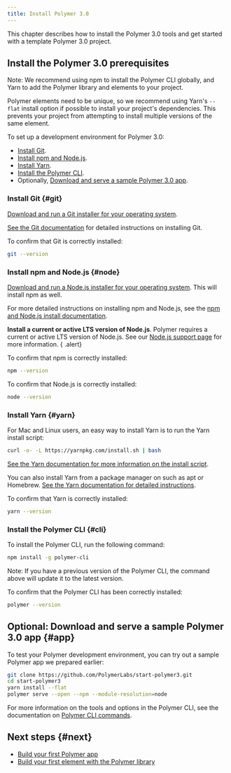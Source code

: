 ```yaml
---
title: Install Polymer 3.0
---
```


<!-- toc -->

This chapter describes how to install the Polymer 3.0 tools and get started with a template Polymer 3.0 project. 

## Install the Polymer 3.0 prerequisites

Note: We recommend using npm to install the Polymer CLI globally, and Yarn to add the Polymer library and elements to your project.

Polymer elements need to be unique, so we recommend using Yarn's `--flat` install option if possible to install your project's dependencies. This prevents your project from attempting to install multiple versions of the same element.

To set up a development environment for Polymer 3.0: 

* [Install Git](#git).
* [Install npm and Node.js](#node).
* [Install Yarn](#yarn).
* [Install the Polymer CLI](#cli).
* Optionally, [Download and serve a sample Polymer 3.0 app](#app).

### Install Git {#git}

[Download and run a Git installer for your operating system](https://git-scm.com/download/). 

[See the Git documentation](https://git-scm.com/book/en/v2/Getting-Started-Installing-Git) for detailed instructions on installing Git.

To confirm that Git is correctly installed:

```bash
git --version
```

### Install npm and Node.js {#node}

[Download and run a Node.js installer for your operating system](https://nodejs.org/en/download/). This will install npm as well. 

For more detailed instructions on installing npm and Node.js, see the [npm and Node.js install documentation](https://docs.npmjs.com/getting-started/installing-node).

**Install a current or active LTS version of Node.js**. Polymer requires a current or active LTS version of Node.js. See our [Node.js support page](/{{{polymer_version_dir}}}/docs/tools/node-support) for more information.
{ .alert}

To confirm that npm is correctly installed:

```bash
npm --version
```

To confirm that Node.js is correctly installed:

```bash
node --version
```

### Install Yarn {#yarn}

For Mac and Linux users, an easy way to install Yarn is to run the Yarn install script:

```bash
curl -o- -L https://yarnpkg.com/install.sh | bash
```

[See the Yarn documentation for more information on the install script](https://yarnpkg.com/lang/en/docs/install/#alternatives-tab).

You can also install Yarn from a package manager on such as apt or Homebrew. [See the Yarn documentation for detailed instructions](https://yarnpkg.com/lang/en/docs/install/).

To confirm that Yarn is correctly installed:

```bash
yarn --version
```

### Install the Polymer CLI {#cli}

To install the Polymer CLI, run the following command:

```bash
npm install -g polymer-cli
```

Note: If you have a previous version of the Polymer CLI, the command above will update it to the
latest version.

To confirm that the Polymer CLI has been correctly installed:

```bash
polymer --version
```

## Optional: Download and serve a sample Polymer 3.0 app {#app}

To test your Polymer development environment, you can try out a sample Polymer app we prepared earlier:

```bash
git clone https://github.com/PolymerLabs/start-polymer3.git
cd start-polymer3
yarn install --flat
polymer serve --open --npm --module-resolution=node
```

For more information on the tools and options in the Polymer CLI, see the documentation on [Polymer CLI commands](/{{{polymer_version_dir}}}/docs/tools/polymer-cli-commands).

## Next steps {#next}

* [Build your first Polymer app](/{{{polymer_version_dir}}}/start/toolbox/set-up)
* [Build your first element with the Polymer library](/{{{polymer_version_dir}}}/start/first-element/intro)
